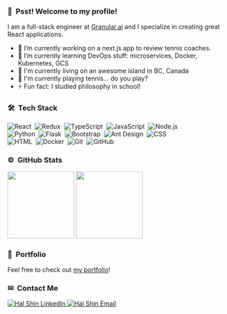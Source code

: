 ### 👋 &nbsp;Psst! Welcome to my profile!

I am a full-stack engineer at [Granular.ai](https://granular.ai) and I specialize in creating great React applications.

- 🔭 I’m currently working on a next.js app to review tennis coaches.
- 🌱 I’m currently learning DevOps stuff: microservices, Docker, Kubernetes, GCS
- 🍺 I'm currently living on an awesome island in BC, Canada
- 🎾 I'm currently playing tennis... do you play? 
- ⚡ Fun fact: I studied philosophy in school!

### 🛠 &nbsp;Tech Stack


![React](https://img.shields.io/badge/-React-05122A?style=flat&logo=react)&nbsp;
![Redux](https://img.shields.io/badge/-Redux-05122A?style=flat&logo=redux)&nbsp;
![TypeScript](https://img.shields.io/badge/-TypeScript-05122A?style=flat&logo=typescript)&nbsp;
![JavaScript](https://img.shields.io/badge/-JavaScript-05122A?style=flat&logo=javascript)&nbsp;
![Node.js](https://img.shields.io/badge/-Node.js-05122A?style=flat&logo=node.js)\
![Python](https://img.shields.io/badge/-Python-05122A?style=flat&logo=python)&nbsp;
![Flask](https://img.shields.io/badge/-Flask-05122A?style=flat&logo=flask)&nbsp;
![Bootstrap](https://img.shields.io/badge/-Bootstrap-05122A?style=flat&logo=bootstrap&logoColor=563D7C)&nbsp;
![Ant Design](https://img.shields.io/badge/-Ant%20Design-05122A?style=flat&logo=ant-design)&nbsp;
![CSS](https://img.shields.io/badge/-CSS-05122A?style=flat&logo=CSS3&logoColor=1572B6)\
![HTML](https://img.shields.io/badge/-HTML-05122A?style=flat&logo=HTML5)&nbsp;
![Docker](https://img.shields.io/badge/-Docker-05122A?style=flat&logo=docker)&nbsp;
![Git](https://img.shields.io/badge/-Git-05122A?style=flat&logo=git)&nbsp;
![GitHub](https://img.shields.io/badge/-GitHub-05122A?style=flat&logo=github)&nbsp;

### ⚙️ &nbsp;GitHub Stats

<div>
  <img height="150em" src="https://github-readme-stats.vercel.app/api?username=communitybicycle&count_private=true&theme=github_dark&icon_color=ec362f&show_icons=true"/>
  <img height="150em" src="https://github-readme-stats.vercel.app/api/top-langs/?username=communitybicycle&layout=compact&langs_count=8&theme=github_dark"/>
</div>

### 💼 &nbsp;Portfolio

Feel free to check out [my portfolio](https://halshin.com)!

### ✉ &nbsp;Contact Me
<p>
    <a href="https://www.linkedin.com/in/halshin/" target="_blank">
        <img src="https://img.shields.io/badge/-LinkedIn-0077B5?logo=linkedin&logoColor=white" alt="Hal Shin LinkedIn" />
    </a>
    <a href="mailto:hal.shin@alumni.ubc.ca" target="_blank">
        <img src="https://img.shields.io/badge/-Email-EA4335?logo=gmail&logoColor=white" alt="Hal Shin Email" />
    </a>
</p>

<!--
**communitybicycle/communitybicycle** is a ✨ _special_ ✨ repository because its `README.md` (this file) appears on your GitHub profile.

Here are some ideas to get you started:

- 🔭 I’m currently working on ...
- 🌱 I’m currently learning ...
- 👯 I’m looking to collaborate on ...
- 🤔 I’m looking for help with ...
- 💬 Ask me about ...
- 📫 How to reach me: ...
- 😄 Pronouns: ...
- ⚡ Fun fact: ...
-->
